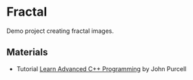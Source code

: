 # Fractal

Demo project creating fractal images.

## Materials

- Tutorial [Learn Advanced C++ Programming](https://youtu.be/WaY7BnLQiTg) by John Purcell

